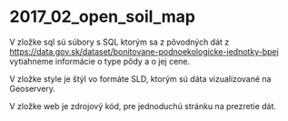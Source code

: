# 2017_02_open_soil_map
V zložke sql sú súbory  s SQL ktorým sa z pôvodných dát z https://data.gov.sk/dataset/bonitovane-podnoekologicke-jednotky-bpej vytiahneme  informácie o type pôdy a o jej cene. 

V zložke style je štýl vo formáte SLD, ktorým sú dáta vizualizované na Geoservery. 

V zložke web je zdrojový kód, pre jednoduchú stránku na prezretie dát. 
